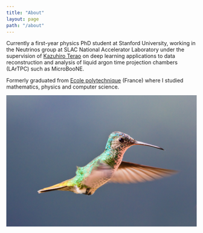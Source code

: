 ```yaml
---
title: "About"
layout: page
path: "/about"
---
```


Currently a first-year physics PhD student at Stanford University, working in the Neutrinos group at SLAC National Accelerator Laboratory under the supervision of [Kazuhiro Terao](http://www.codingkazu.com) on deep learning applications to data reconstruction and analysis of liquid argon time projection chambers (LArTPC) such as MicroBooNE.

Formerly graduated from [Ecole polytechnique](https://www.polytechnique.edu/en) (France) where I studied mathematics, physics and computer science.

![Humming bird](./colibri.jpg)
